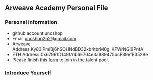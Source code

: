 ## Arweave Academy Personal File

### Personal information

- github account:unoshop
- Email:unoshop252@gmail.com
- Arweave Address:Ky83lPmIBj6hSOHNdBD32xb4tbrM0g_KFWrNGI9PnfA
- ETH Address:0x67961D149fA1b6E704e3a889475bcF39efE352Be
- Please finish this [form](https://docs.google.com/forms/d/e/1FAIpQLSfWA5fIIcBgmRppm3jNz5vmf9Mai_QMVil-2pO4r7YKn_Zhtw/viewform?usp=sf_link) to join in the talent pool.

### Introduce Yourself
